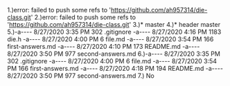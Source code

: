 1.)error: failed to push some refs to 'https://github.com/ah957314/die-class.git'
2.)error: failed to push some refs to 'https://github.com/ah957314/die-class.git'
3.)* master
4.)* header
  master
5.)-a----        8/27/2020   3:35 PM            302 .gitignore
-a----        8/27/2020   4:16 PM           1183 die.h
-a----        8/27/2020   4:00 PM              6 file.md
-a----        8/27/2020   3:54 PM            166 first-answers.md
-a----        8/27/2020   4:10 PM            173 README.md
-a----        8/27/2020   3:50 PM            977 second-answers.md
6.)-a----        8/27/2020   3:35 PM            302 .gitignore
-a----        8/27/2020   4:00 PM              6 file.md
-a----        8/27/2020   3:54 PM            166 first-answers.md
-a----        8/27/2020   4:18 PM            194 README.md
-a----        8/27/2020   3:50 PM            977 second-answers.md
7.) No
